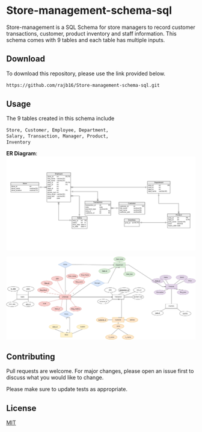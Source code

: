 # Store-management-schema-sql

Store-management is a SQL Schema for store managers to record customer transactions, customer, product inventory and staff information. This schema comes with 9 tables and each table has multiple inputs.

## Download

To download this repository, please use the link provided below. 

```bash
https://github.com/rajb16/Store-management-schema-sql.git
```

## Usage
The 9 tables created in this schema include
```
Store, Customer, Employee, Department, 
Salary, Transaction, Manager, Product, 
Inventory
```
**ER Diagram**: 
![Diagram](https://github.com/rajb16/Store-management-schema-sql/blob/main/Diagram.png)

![ER Diagram](https://github.com/rajb16/Store-management-schema-sql/blob/main/ER%20Diagram.png)



## Contributing

Pull requests are welcome. For major changes, please open an issue first
to discuss what you would like to change.

Please make sure to update tests as appropriate.

## License

[MIT](https://choosealicense.com/licenses/mit/)
